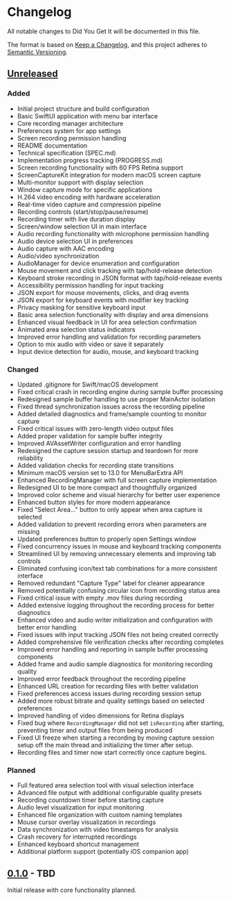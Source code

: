 # Changelog

All notable changes to Did You Get It will be documented in this file.

The format is based on [Keep a Changelog](https://keepachangelog.com/en/1.0.0/),
and this project adheres to [Semantic Versioning](https://semver.org/spec/v2.0.0.html).

## [Unreleased]

### Added
- Initial project structure and build configuration
- Basic SwiftUI application with menu bar interface
- Core recording manager architecture
- Preferences system for app settings
- Screen recording permission handling
- README documentation
- Technical specification (SPEC.md)
- Implementation progress tracking (PROGRESS.md)
- Screen recording functionality with 60 FPS Retina support
- ScreenCaptureKit integration for modern macOS screen capture
- Multi-monitor support with display selection
- Window capture mode for specific applications
- H.264 video encoding with hardware acceleration
- Real-time video capture and compression pipeline
- Recording controls (start/stop/pause/resume)
- Recording timer with live duration display
- Screen/window selection UI in main interface
- Audio recording functionality with microphone permission handling
- Audio device selection UI in preferences
- Audio capture with AAC encoding
- Audio/video synchronization
- AudioManager for device enumeration and configuration
- Mouse movement and click tracking with tap/hold-release detection
- Keyboard stroke recording in JSON format with tap/hold-release events
- Accessibility permission handling for input tracking
- JSON export for mouse movements, clicks, and drag events
- JSON export for keyboard events with modifier key tracking
- Privacy masking for sensitive keyboard input
- Basic area selection functionality with display and area dimensions
- Enhanced visual feedback in UI for area selection confirmation
- Animated area selection status indicators
- Improved error handling and validation for recording parameters
- Option to mix audio with video or save it separately
- Input device detection for audio, mouse, and keyboard tracking

### Changed
- Updated .gitignore for Swift/macOS development
- Fixed critical crash in recording engine during sample buffer processing
- Redesigned sample buffer handling to use proper MainActor isolation
- Fixed thread synchronization issues across the recording pipeline
- Added detailed diagnostics and frame/sample counting to monitor capture
- Fixed critical issues with zero-length video output files
- Added proper validation for sample buffer integrity
- Improved AVAssetWriter configuration and error handling
- Redesigned the capture session startup and teardown for more reliability
- Added validation checks for recording state transitions
- Minimum macOS version set to 13.0 for MenuBarExtra API
- Enhanced RecordingManager with full screen capture implementation
- Redesigned UI to be more compact and thoughtfully organized
- Improved color scheme and visual hierarchy for better user experience
- Enhanced button styles for more modern appearance
- Fixed "Select Area..." button to only appear when area capture is selected
- Added validation to prevent recording errors when parameters are missing
- Updated preferences button to properly open Settings window
- Fixed concurrency issues in mouse and keyboard tracking components
- Streamlined UI by removing unnecessary elements and improving tab controls
- Eliminated confusing icon/text tab combinations for a more consistent interface
- Removed redundant "Capture Type" label for cleaner appearance
- Removed potentially confusing circular icon from recording status area
- Fixed critical issue with empty .mov files during recording
- Added extensive logging throughout the recording process for better diagnostics
- Enhanced video and audio writer initialization and configuration with better error handling
- Fixed issues with input tracking JSON files not being created correctly
- Added comprehensive file verification checks after recording completes
- Improved error handling and reporting in sample buffer processing components
- Added frame and audio sample diagnostics for monitoring recording quality
- Improved error feedback throughout the recording pipeline
- Enhanced URL creation for recording files with better validation
- Fixed preferences access issues during recording session setup
- Added more robust bitrate and quality settings based on selected preferences
- Improved handling of video dimensions for Retina displays
- Fixed bug where `RecordingManager` did not set `isRecording` after starting,
  preventing timer and output files from being produced
- Fixed UI freeze when starting a recording by moving capture session setup off the main thread and initializing the timer after setup.
- Recording files and timer now start correctly once capture begins.


### Planned
- Full featured area selection tool with visual selection interface
- Advanced file output with additional configurable quality presets
- Recording countdown timer before starting capture
- Audio level visualization for input monitoring
- Enhanced file organization with custom naming templates
- Mouse cursor overlay visualization in recordings
- Data synchronization with video timestamps for analysis
- Crash recovery for interrupted recordings
- Enhanced keyboard shortcut management
- Additional platform support (potentially iOS companion app)

## [0.1.0] - TBD

Initial release with core functionality planned.

[Unreleased]: https://github.com/twardoch/didyouget.it/compare/v0.1.0...HEAD
[0.1.0]: https://github.com/twardoch/didyouget.it/releases/tag/v0.1.0